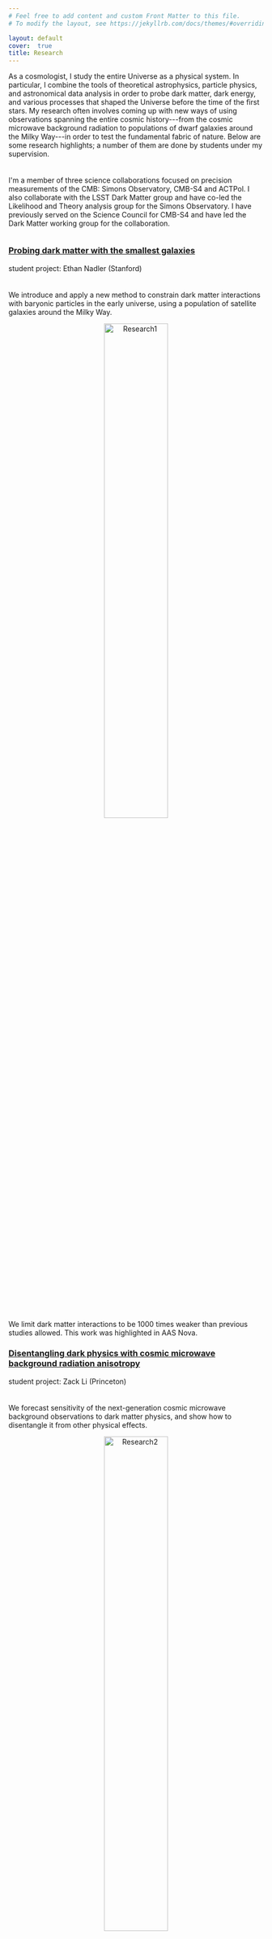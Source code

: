 ```yaml
---
# Feel free to add content and custom Front Matter to this file.
# To modify the layout, see https://jekyllrb.com/docs/themes/#overriding-theme-defaults

layout: default
cover:  true
title: Research
---
```


<p style="margin-bottom: 35px">
As a cosmologist, I study the entire Universe as a physical system. In particular, I combine the tools of theoretical astrophysics, particle physics, and astronomical data analysis in order to probe dark matter, dark energy, and various processes that shaped the Universe before the time of the first stars. My research often involves coming up with new ways of using observations spanning the entire cosmic history---from the cosmic microwave background radiation to populations of dwarf galaxies around the Milky Way---in order to test the fundamental fabric of nature. Below are some research highlights; a number of them are done by students under my supervision.
</p>
<p style="margin-bottom: 35px">
I'm a member of three science collaborations focused on precision measurements of the CMB: Simons Observatory, CMB-S4 and ACTPol. I also collaborate with the LSST Dark Matter group and have co-led the Likelihood and Theory analysis group for the Simons Observatory. I have previously served on the Science Council for CMB-S4 and have led the Dark Matter working group for the collaboration.
</p>

### [Probing dark matter with the smallest galaxies]("https://arxiv.org/abs/1904.10000") ###

<p style="margin-bottom: 35px">
student project: Ethan Nadler (Stanford)

  
We introduce and apply a new method to constrain dark matter interactions with baryonic particles in the early universe, using a population of satellite galaxies around the Milky Way.

<p align="center">
  <img width="50%" src="{{veragluscevic.github.io}}/assets/img/Research1.png" alt="Research1">
</p>

 We limit dark matter interactions to be 1000 times weaker than previous studies allowed. This work was highlighted in AAS Nova.
</p>


### [Disentangling dark physics with cosmic microwave background radiation anisotropy]("https://arxiv.org/abs/1806.10165")

<p style="margin-bottom: 35px">
student project: Zack Li (Princeton)

  
We forecast sensitivity of the next-generation cosmic microwave background observations to dark matter physics, and show how to disentangle it from other physical effects. 

<p align="center">
  <img width="50%" src="{{veragluscevic.github.io}}/assets/img/Research2.png" alt="Research2">
</p>

These forecasts fed into the Simons Observatory and CMB-S4 calculations of sensitivity to dark matter.
</p>


### [First cosmological test of sub-proton-mass dark matter scattering with baryons]("https://arxiv.org/abs/1712.07133") ###

<p style="margin-bottom: 35px">

Here's the first cosmological limit on interactions of sub-proton-mass dark matter particles with baryons. 

<p align="center">
  <img width="50%" src="{{veragluscevic.github.io}}/assets/img/Research3.png" alt="Research3">
</p>

The result was obtained from measurements of the cosmic microwave background anisotropy from the Planck satellite.
</p>

### [Can annual modulation signal help identify dark matter theory?]("https://arxiv.org/abs/1612.07808") ### 

<p style="margin-bottom: 35px">
student project: Sam Witte (UCLA)

Dark matter direct detection experiments are currently collecting data, in hopes of discovering signal from dark matter particles. 

<p align="center">
  <img width="50%" src="{{veragluscevic.github.io}}/assets/img/Research4.png" alt="Research4">
</p>

In this work, we discuss how Earth's motion around the Sun and the resulting annual modulation of a putative dark-matter signal may be used to distinguish amongst candidate theories that could describe these elusive particles. Check out our dmdd python package.
</p>


### [Measuring primordial magnetic fields with 21-cm tomography]("https://arxiv.org/abs/1604.06327") ###

<p style="margin-bottom: 35px">

A proposal for a cool new way to trace tiny magnetic fields in the intergalactic medium during Dark Ages, using future tomographic measurements of the cosmological 21-cm signal from atomic hydrogen. 

<p align="center">
  <img width="50%" src="{{veragluscevic.github.io}}/assets/img/Research5.png" alt="Research5">
</p>

With a 21-cm experiment consisting of 1 square km of dipole antennas, B fields as small as 10^-21 Gauss and coherent over megaparces scales could be within reach.
</p>


### [Searching for dark matter-proton interactions]("https://arxiv.org/abs/2010.02936") ###

<p style="margin-bottom: 35px">
student project: Karime Maamari (USC)

We compute new bounds on the rate of dark matter-proton scattering at a time when the Universe was ~2 months old. The results are entirely based on linear cosmological perturbation theory and constrain dark matter interaction physics for a broad range of dark matter models. 

<p align="center">
  <img width="50%" src="{{veragluscevic.github.io}}/assets/img/Research6.png" alt="Research6">
</p>

They improve upon previous astrophysical bounds on the scattering cross section by 5 orders of magnitude.
</p>
